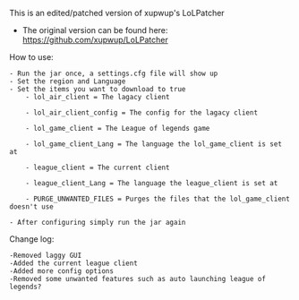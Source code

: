 This is an edited/patched version of xupwup's LoLPatcher

 - The original version can be found here: https://github.com/xupwup/LoLPatcher


How to use:

	- Run the jar once, a settings.cfg file will show up
	- Set the region and Language
	- Set the items you want to download to true
		- lol_air_client = The lagacy client
		
		- lol_air_client_config = The config for the lagacy client
		
		- lol_game_client = The League of legends game
		
		- lol_game_client_Lang = The language the lol_game_client is set at
		
		- league_client = The current client
		
		- league_client_Lang = The language the league_client is set at
		
		- PURGE_UNWANTED_FILES = Purges the files that the lol_game_client doesn't use

	- After configuring simply run the jar again
	
Change log:

	-Removed laggy GUI
	-Added the current league client
	-Added more config options
	-Removed some unwanted features such as auto launching league of legends?

